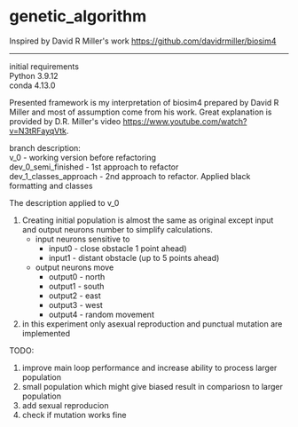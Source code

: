 # genetic_algorithm

Inspired by David R Miller's work
https://github.com/davidrmiller/biosim4


-------------------
initial requirements  
Python 3.9.12  
conda 4.13.0  

Presented framework is my interpretation of biosim4 prepared by David R Miller and most of assumption come from his work. Great explanation is provided by D.R. Miller's video https://www.youtube.com/watch?v=N3tRFayqVtk. 

branch description: <br>
  v_0 - working version before refactoring <br>
  dev_0_semi_finished - 1st approach to refactor <br>
  dev_1_classes_approach - 2nd approach to refactor. Applied black formatting and classes


The description applied to v_0

1) Creating initial population is almost the same as original except input and output neurons number to simplify calculations.
    * input neurons sensitive to  
        + input0 - close obstacle 1 point ahead)  
        + input1 - distant obstacle (up to 5 points ahead)  
    * output neurons move  
        + output0 - north  
        + output1 - south  
        + output2 - east  
        + output3 - west  
        + output4 - random movement 
2) in this experiment only asexual reproduction and punctual mutation are implemented

TODO:
1) improve main loop performance and increase ability to process larger population
2) small population which might give biased result in compariosn to larger population
3) add sexual reproducion
4) check if mutation works fine




